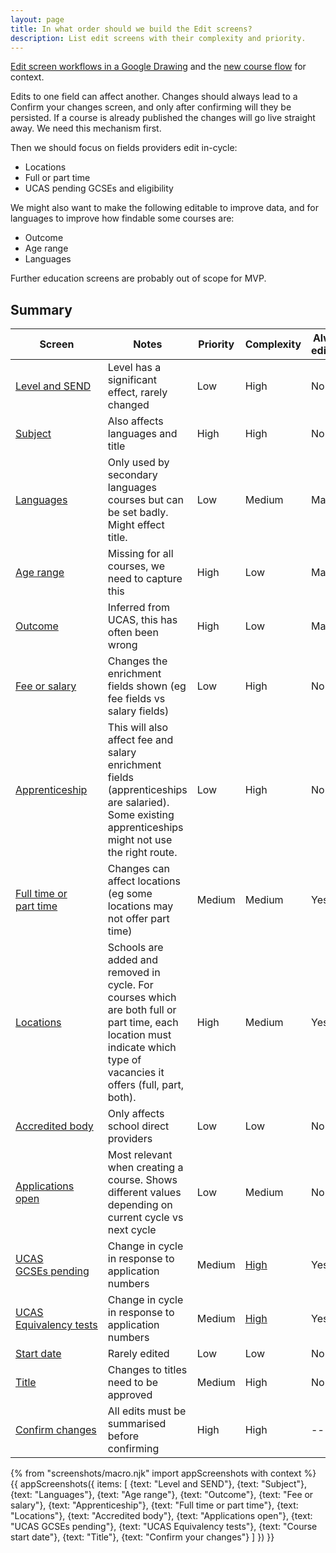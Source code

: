 ```yaml
---
layout: page
title: In what order should we build the Edit screens?
description: List edit screens with their complexity and priority.
---
```

[Edit screen workflows in a Google Drawing](https://docs.google.com/drawings/d/1OrJYSTmRSJD2GEAWFnr2lXLNo7A9J9GDsPMQUm0Pi0M/edit) and the [new course flow](https://docs.google.com/drawings/d/1DAhz464j1XDyQPoOH0adIwAceUwuGU1rqsWkVn8ZQ8I/edit) for context.

Edits to one field can affect another. Changes should always lead to a Confirm your changes screen, and only after confirming will they be persisted. If a course is already published the changes will go live straight away. We need this mechanism first.

Then we should focus on fields providers edit in-cycle:

* Locations
* Full or part time
* UCAS pending GCSEs and eligibility

We might also want to make the following editable to improve data, and for languages to improve how findable some courses are:

* Outcome
* Age range
* Languages

Further education screens are probably out of scope for MVP.

## Summary

| Screen | Notes | Priority | Complexity | Always editable |
|-|-|-|-|-|
| [Level and SEND](#level-and-send) | Level has a significant effect, rarely changed | Low | High | No |
| [Subject](#subject) | Also affects languages and title | High | High | No |
| [Languages](#languages) | Only used by secondary languages courses but can be set badly. Might effect title. | Low | Medium | Maybe |
| [Age range](#age-range) | Missing for all courses, we need to capture this | High | Low | Maybe |
| [Outcome](#outcome) | Inferred from UCAS, this has often been wrong | High | Low | Maybe |
| [Fee or salary](#fee-or-salary) | Changes the enrichment fields shown (eg fee fields vs salary fields) | Low | High | No |
| [Apprenticeship](#apprenticeship) | This will also affect fee and salary enrichment fields (apprenticeships are salaried). Some existing apprenticeships might not use the right route. | Low | High | No |
| [Full time or part&nbsp;time](#full-time-or-part-time) | Changes can affect locations (eg some locations may not offer part time)  | Medium | Medium | Yes |
| [Locations](#locations) | Schools are added and removed in cycle. For courses which are both full or part time, each location must indicate which type of vacancies it offers (full, part, both). | High | Medium | Yes |
| [Accredited body](#accredited-body) | Only affects school direct providers | Low | Low | No |
| [Applications open](#applications-open) | Most relevant when creating a course. Shows different values depending on current cycle vs next cycle | Low | Medium | No |
| [UCAS GCSEs&nbsp;pending](#ucas-gcses-pending) | Change in cycle in response to application numbers | Medium | [High](/publish-teacher-training-courses/minimum-course-requirements-logic) | Yes |
| [UCAS Equivalency&nbsp;tests](#ucas-equivalency-tests) | Change in cycle in response to application numbers | Medium | [High](/publish-teacher-training-courses/minimum-course-requirements-logic) | Yes |
| [Start date](#course-start-date) | Rarely edited | Low | Low | No |
| [Title](#title) | Changes to titles need to be approved | Medium | High | No |
| [Confirm changes](#confirm-your-change) | All edits must be summarised before confirming | High | High | -- |

{% from "screenshots/macro.njk" import appScreenshots with context %}
{{ appScreenshots({
  items: [
    {text: "Level and SEND"},
    {text: "Subject"},
    {text: "Languages"},
    {text: "Age range"},
    {text: "Outcome"},
    {text: "Fee or salary"},
    {text: "Apprenticeship"},
    {text: "Full time or part time"},
    {text: "Locations"},
    {text: "Accredited body"},
    {text: "Applications open"},
    {text: "UCAS GCSEs pending"},
    {text: "UCAS Equivalency tests"},
    {text: "Course start date"},
    {text: "Title"},
    {text: "Confirm your changes"}
  ]
}) }}
